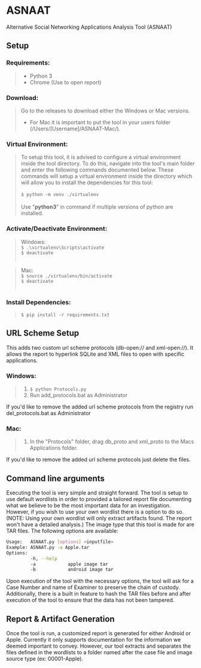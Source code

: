 # ASNAAT
Alternative Social Networking Applications Analysis Tool (ASNAAT)

## Setup

### Requirements:
>* Python 3
>* Chrome (Use to open report)

### Download:
>Go to the releases to download either the Windows or Mac versions. 
>* For Mac it is important to put the tool in your users folder (/Users/[Username]/ASNAAT-Mac/).

### Virtual Environment:
>To setup this tool, it is advised to configure a virtual environment inside the tool directory. To do this, navigate into the tool's main folder and enter the following commands documented below. These commands will setup a virtual environment inside the directory which will allow you to install the dependencies for this tool:<br /><br />
>```$ python -m venv ./virtualenv```<br /><br />
>Use "**python3**" in command if multiple versions of python are installed.

### Activate/Deactivate Environment:

>Windows:<br />
>```$ .\virtualenv\Scripts\activate```<br />
>```$ deactivate                   ```<br /><br />

>Mac:<br />
```$ source ./virtualenv/bin/activate```<br />
```$ deactivate```<br /><br />


### Install Dependencies:
>```$ pip install -r requirements.txt```

## URL Scheme Setup
This adds two custom url scheme protocols (db-open:// and xml-open://). It allows the report to hyperlink SQLite and XML files to open with specific applications.

### Windows:
>1. ```$ python Protocols.py```
>2. Run add_protocols.bat as Administrator<br />

If you'd like to remove the added url scheme protocols from the registry run del_protocols.bat as Administrator

### Mac:
>1. In the "Protocols" folder, drag db_proto and xml_proto to the Macs Applications folder.

If you'd like to remove the added url scheme protocols just delete the files.

## Command line arguments

Executing the tool is very simple and straight forward. 
The tool is setup to use default wordlists in order to provided a tailored report file documenting what we believe to be the most important data for an investigation. However, if you wish to use your own wordlist there is a option to do so. (NOTE: Using your own wordlist will only extract artifacts found. The report won't have a detailed analysis.) The image type that this tool is made for are TAR files. The following options are available:

```bash
Usage:   ASNAAT.py [options] <inputfile>
Example: ASNAAT.py -a Apple.tar
Options:
         -h, --help
         -a            apple image tar
         -b            android image tar
```

Upon execution of the tool with the necessary options, the tool will ask for a Case Number and name of Examiner to preserve the chain of custody. Additionally, there is a built in feature to hash the TAR files before and after execution of the tool to ensure that the data has not been tampered.

## Report & Artifact Generation
Once the tool is run, a customized report is generated for either Android or Apple. Currently it only supports documentation for the information we deemed important to convey. However, our tool extracts and separates the files defined in the wordlists to a folder named after the case file and image source type (ex: 00001-Apple).
